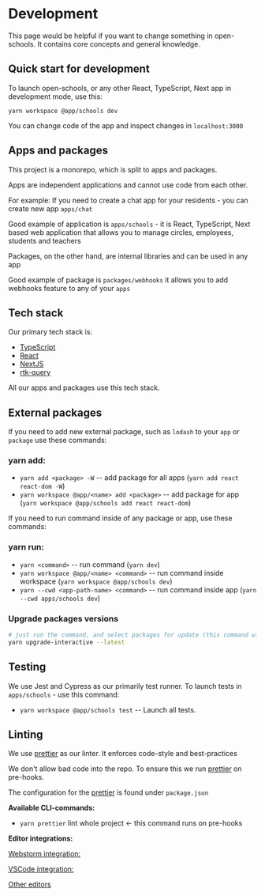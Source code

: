 # Development #

This page would be helpful if you want to change something in open-schools. It contains core concepts and general knowledge.


## Quick start for development

To launch open-schools, or any other React, TypeScript, Next app in development mode, use this:

`yarn workspace @app/schools dev`

You can change code of the app and inspect changes in `localhost:3000`


## Apps and packages

This project is a monorepo, which is split to apps and packages.

Apps are independent applications and cannot use code from each other.

For example: If you need to create a chat app for your residents - you can create new app `apps/chat`

Good example of application is `apps/schools` - it is React, TypeScript, Next based web application that allows you to manage circles, employees, students and teachers

Packages, on the other hand, are internal libraries and can be used in any app

Good example of package is `packages/webhooks` it allows you to add webhooks feature to any of your `apps`


## Tech stack

Our primary tech stack is:
- [TypeScript](https://www.typescriptlang.org/)
- [React](https://react.dev/)
- [NextJS](https://nextjs.org)
- [rtk-query](https://redux-toolkit.js.org/rtk-query/overview)

All our apps and packages use this tech stack.

## External packages

If you need to add new external package, such as `lodash` to your `app` or `package` use these commands:

### yarn add:

- `yarn add <package> -W` -- add package for all apps (`yarn add react react-dom -W`)
- `yarn workspace @app/<name> add <package>` -- add package for app (`yarn workspace @app/schools add react react-dom`)

If you need to run command inside of any package or app, use these commands:

### yarn run:

- `yarn <command>` -- run command (`yarn dev`)
- `yarn workspace @app/<name> <command>` -- run command inside workspace (`yarn workspace @app/schools dev`)
- `yarn --cwd <app-path-name> <command>` -- run command inside app (`yarn --cwd apps/schools dev`)

### Upgrade packages versions

```bash
# just run the command, and select packages for update (this command will fix the package.json files) 
yarn upgrade-interactive --latest
```

## Testing

We use Jest and Cypress as our primarily test runner. To launch tests in `apps/schools` - use this command:

- `yarn workspace @app/schools test` -- Launch all tests.

## Linting

We use [prettier](https://prettier.io/) as our linter. It enforces code-style and best-practices

We don't allow bad code into the repo. To ensure this we run [prettier](https://prettier.io/) on pre-hooks.

The configuration for the [prettier](https://prettier.io/) is found under `package.json`

**Available CLI-commands:**

- `yarn prettier` lint whole project <- this command runs on pre-hooks

**Editor integrations:**

[Webstorm integration:](https://plugins.jetbrains.com/plugin/10456-prettier)

[VSCode integration:](https://marketplace.visualstudio.com/items?itemName=esbenp.prettier-vscode)

[Other editors](https://prettier.io/docs/en/editors.html)
